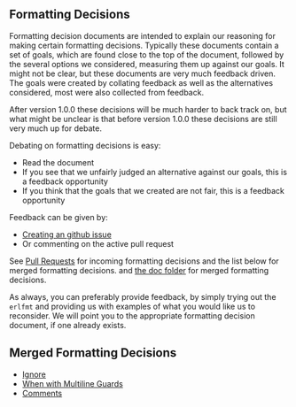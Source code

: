 ## Formatting Decisions

Formatting decision documents are intended to explain our reasoning for making certain formatting decisions.
Typically these documents contain a set of goals, which are found close to the top of the document,
followed by the several options we considered, measuring them up against our goals.
It might not be clear, but these documents are very much feedback driven.
The goals were created by collating feedback as well as the alternatives considered,
most were also collected from feedback.

After version 1.0.0 these decisions will be much harder to back track on,
but what might be unclear is that before version 1.0.0 these decisions are still very much up for debate.

Debating on formatting decisions is easy:
  - Read the document
  - If you see that we unfairly judged an alternative against our goals, this is a feedback opportunity
  - If you think that the goals that we created are not fair, this is a feedback opportunity

Feedback can be given by:
  - [Creating an github issue](https://github.com/WhatsApp/erlfmt/issues/new)
  - Or commenting on the active pull request

See [Pull Requests](https://github.com/WhatsApp/erlfmt/pulls) for incoming formatting decisions and the list below for merged formatting decisions.
and [the doc folder](https://github.com/WhatsApp/erlfmt/tree/master/doc) for merged formatting decisions.

As always, you can preferably provide feedback, by simply trying out the `erlfmt` and providing us with examples of what you would like us to reconsider.  We will point you to the appropriate formatting decision document, if one already exists.

## Merged Formatting Decisions

  - [Ignore](https://github.com/WhatsApp/erlfmt/blob/master/doc/FormattingDecisionIgnore.md)
  - [When with Multiline Guards](https://github.com/WhatsApp/erlfmt/blob/master/doc/FormattingDecisionWhenMultilineGuards.md)
  - [Comments](https://github.com/WhatsApp/erlfmt/blob/master/doc/FormattingDecisionComments.md)





